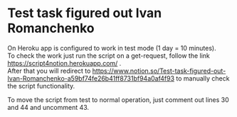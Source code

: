 # Test task figured out Ivan Romanchenko

On Heroku app is configured to work in test mode (1 day = 10 minutes).  
To check the work just run the script on a get-request, follow the link https://script4notion.herokuapp.com/ .  
After that you will redirect to https://www.notion.so/Test-task-figured-out-Ivan-Romanchenko-a59bf74fe26b41ff8731bf94a0af4f93 to manually check the script functionality.  

To move the script from test to normal operation, just comment out lines 30 and 44 and uncomment 43.
